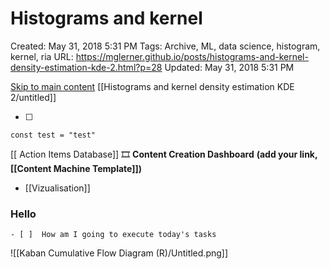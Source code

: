 # Histograms and kernel

Created: May 31, 2018 5:31 PM
Tags: Archive, ML, data science, histogram, kernel, ria
URL: https://mglerner.github.io/posts/histograms-and-kernel-density-estimation-kde-2.html?p=28
Updated: May 31, 2018 5:31 PM

[Skip to main content](https://mglerner.github.io/posts/histograms-and-kernel-density-estimation-kde-2.html?p=28#content)
[[Histograms and kernel density estimation KDE 2/untitled]]

-   [ ]

```
const test = "test"
```

[[ Action Items Database]]
🎞️ **Content Creation Dashboard** **(add your link, [[Content Machine Template]])**

-   [[Vizualisation]]

### Hello

    - [ ]  How am I going to execute today's tasks

![[Kaban Cumulative Flow Diagram (R)/Untitled.png]]
